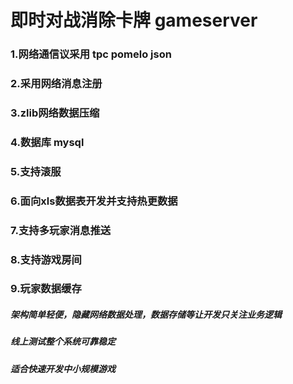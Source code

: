 # 即时对战消除卡牌 gameserver

### 1.网络通信议采用 tpc pomelo json
### 2.采用网络消息注册
### 3.zlib网络数据压缩
### 4.数据库 mysql 
### 5.支持滚服
### 6.面向xls数据表开发并支持热更数据
### 7.支持多玩家消息推送
### 8.支持游戏房间
### 9.玩家数据缓存


##### 架构简单轻便，隐藏网络数据处理，数据存储等让开发只关注业务逻辑
##### 线上测试整个系统可靠稳定
##### 适合快速开发中小规模游戏





